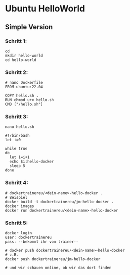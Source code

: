 # Ubuntu HelloWorld 

## Simple Version 

### Schritt 1:
```
cd 
mkdir hello-world 
cd hello-world
```

### Schritt 2:

```
# nano Dockerfile
FROM ubuntu:22.04 

COPY hello.sh .
RUN chmod u+x hello.sh
CMD ["/hello.sh"]
```

### Schritt 3:
```
nano hello.sh 
```

```
#!/bin/bash
let i=0

while true
do
  let i=i+1
  echo $i:hello-docker
  sleep 5
done
```

### Schritt 4:

```
# dockertrainereu/<dein-name>-hello-docker . 
# Beispiel
docker build -t dockertrainereu/jm-hello-docker .
docker images
docker run dockertrainereu/<dein-name>-hello-docker 
```


### Schritt 5:

```
docker login
user: dockertrainereu 
pass: --bekommt ihr vom trainer--

# docker push dockertrainereu/<dein-name>-hello-docker 
# z.B. 
docker push dockertrainereu/jm-hello-docker

# und wir schauen online, ob wir das dort finden

```


